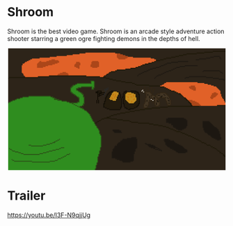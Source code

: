 # Shroom
Shroom is the best video game.
Shroom is an arcade style adventure action shooter starring a green ogre fighting demons in the depths of hell.

<p align="center">
<a>
<img width="500" alt="Shroom Banner" src="https://raw.githubusercontent.com/RussianDraco/shroom/main/resources/sprites/shroom.png">
</a>
</p>

# Trailer
https://youtu.be/I3F-N9qjjUg